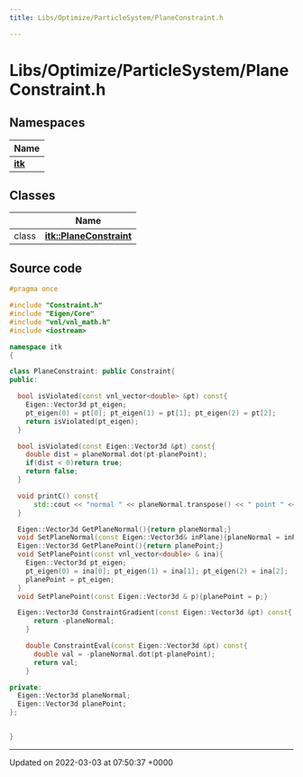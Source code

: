 ```yaml
---
title: Libs/Optimize/ParticleSystem/PlaneConstraint.h

---
```


# Libs/Optimize/ParticleSystem/PlaneConstraint.h



## Namespaces

| Name           |
| -------------- |
| **[itk](../Namespaces/namespaceitk.md)**  |

## Classes

|                | Name           |
| -------------- | -------------- |
| class | **[itk::PlaneConstraint](../Classes/classitk_1_1PlaneConstraint.md)**  |




## Source code

```cpp
#pragma once

#include "Constraint.h"
#include "Eigen/Core"
#include "vnl/vnl_math.h"
#include <iostream>

namespace itk
{

class PlaneConstraint: public Constraint{
public:

  bool isViolated(const vnl_vector<double> &pt) const{
    Eigen::Vector3d pt_eigen;
    pt_eigen(0) = pt[0]; pt_eigen(1) = pt[1]; pt_eigen(2) = pt[2];
    return isViolated(pt_eigen);
  }

  bool isViolated(const Eigen::Vector3d &pt) const{
    double dist = planeNormal.dot(pt-planePoint);
    if(dist < 0)return true;
    return false;
  }

  void printC() const{
      std::cout << "normal " << planeNormal.transpose() << " point " << planePoint.transpose() << std::endl;
  }

  Eigen::Vector3d GetPlaneNormal(){return planeNormal;}
  void SetPlaneNormal(const Eigen::Vector3d& inPlane){planeNormal = inPlane;}
  Eigen::Vector3d GetPlanePoint(){return planePoint;}
  void SetPlanePoint(const vnl_vector<double> & ina){
    Eigen::Vector3d pt_eigen;
    pt_eigen(0) = ina[0]; pt_eigen(1) = ina[1]; pt_eigen(2) = ina[2];
    planePoint = pt_eigen;
  }
  void SetPlanePoint(const Eigen::Vector3d & p){planePoint = p;}

  Eigen::Vector3d ConstraintGradient(const Eigen::Vector3d &pt) const{
      return -planeNormal;
    }

    double ConstraintEval(const Eigen::Vector3d &pt) const{
      double val = -planeNormal.dot(pt-planePoint);
      return val;
    }

private:
  Eigen::Vector3d planeNormal;
  Eigen::Vector3d planePoint;
};


}
```


-------------------------------

Updated on 2022-03-03 at 07:50:37 +0000
